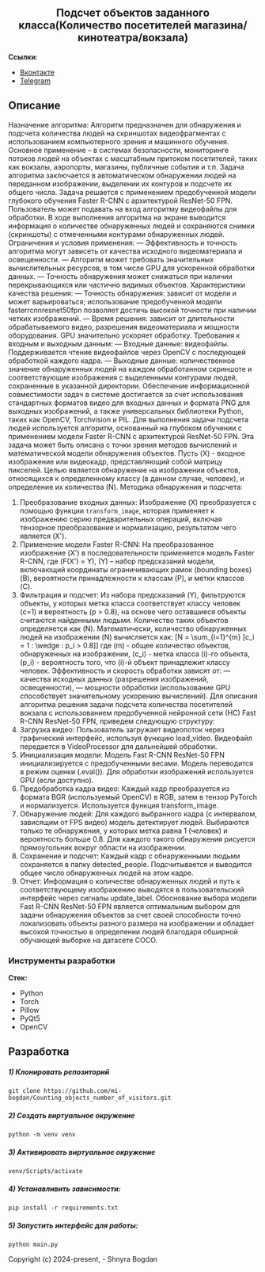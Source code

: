 <h2 align="center">Подсчет объектов заданного класса(Количество посетителей магазина/кинотеатра/вокзала)</h2>

**Ссылки**:
- [Вконтакте](https://vk.com/id404101172)
- [Telegram](https://t.me/bogdan_shnyra)

## Описание
Назначение алгоритма: Алгоритм предназначен для обнаружения и подсчета количества людей на скриншотах видеофрагментах с использованием компьютерного зрения и машинного обучения. Основное применение – в системах безопасности, мониторинге потоков людей на объектах с масштабным притоком посетителей, таких как вокзалы, аэропорты, магазины, публичные события и т.п.
Задача алгоритма заключается в автоматическом обнаружении людей на переданном изображении, выделении их контуров и подсчете их общего числа. Задача решается с применением предобученной модели глубокого обучения Faster R-CNN с архитектурой ResNet-50 FPN.
Пользователь может подавать на вход алгоритму видеофайлы для обработки. В ходе выполнения алгоритма на экране выводится информация о количестве обнаруженных людей и сохраняются снимки (скриншоты) с отмеченными контурами обнаруженных людей.
Ограничения и условия применения:
— Эффективность и точность алгоритма могут зависеть от качества исходного видеоматериала и освещенности.
— Алгоритм может требовать значительных вычислительных ресурсов, в том числе GPU для ускоренной обработки данных.
— Точность обнаружения может снижаться при наличии перекрывающихся или частично видимых объектов.
Характеристики качества решения:
— Точность обнаружения: зависит от модели и может варьироваться; использование предобученной модели fasterrcnnresnet50fpn позволяет достичь высокой точности при наличии четких изображений.
— Время решения: зависит от длительности обрабатываемого видео, разрешения видеоматериала и мощности оборудования. GPU значительно ускоряет обработку.
Требования к входным и выходным данным:
— Входные данные: видеофайлы. Поддерживается чтение видеофайлов через OpenCV с последующей обработкой каждого кадра.
— Выходные данные: количественное значение обнаруженных людей на каждом обработанном скриншоте и соответствующие изображения с выделенными контурами людей, сохраненные в указанной директории.
Обеспечение информационной совместимости задач в системе достигается за счет использования стандартных форматов видео для входных данных и формата PNG для выходных изображений, а также универсальных библиотеки Python, таких как OpenCV, Torchvision и PIL.
Для выполнения задачи подсчета людей используется алгоритм, основанный на глубоком обучении с применением модели Faster R-CNN с архитектурой ResNet-50 FPN. Эта задача может быть описана с точки зрения методов вычислений и математической модели обнаружения объектов.
Пусть \(X\) - входное изображение или видеокадр, представляющий собой матрицу пикселей. Целью является обнаружение на изображении объектов, относящихся к определенному классу (в данном случае, человек), и определение их количества \(N\).
Методика обнаружения и подсчета:
1. Преобразование входных данных: Изображение \(X\) преобразуется с помощью функции `transform_image`, которая применяет к изображению серию предварительных операций, включая тензорное преобразование и нормализацию, результатом чего является \(X'\).
2. Применение модели Faster R-CNN: На преобразованное изображение \(X'\) в последовательности применяется модель Faster R-CNN, где \(F(X') = Y\), \(Y\) – набор предсказаний модели, включающий координаты ограничивающих рамок (bounding boxes) \(B\), вероятности принадлежности к классам \(P\), и метки классов \(C\).
3. Фильтрация и подсчет: Из набора предсказаний \(Y\), фильтруются объекты, у которых метка класса соответствует классу человек \(c=1\) и вероятность \(p > 0.8\), на основе чего оставшиеся объекты считаются найденными людьми. Количество таких объектов определяется как \(N\).
Математически, количество обнаруженных людей на изображении \(N\) вычисляется как:
\[N = \sum_{i=1}^{m} [c_i = 1 \: \wedge \: p_i > 0.8]\]
где \(m\) - общее количество объектов, обнаруженных на изображении, \(c_i\) - метка класса \(i\)-го объекта, \(p_i\) - вероятность того, что \(i\)-й объект принадлежит классу человек.
Эффективность и скорость обработки зависят от:
— качества исходных данных (разрешения изображений, освещенности),
— мощности обработки (использование GPU способствует значительному ускорению вычислений).
Для описания алгоритма решения задачи подсчета количества посетителей вокзала с использованием предобученной нейронной сети (НС) Fast R-CNN ResNet-50 FPN, приведем следующую структуру:
1. Загрузка видео: Пользователь загружает видеопоток через графический интерфейс, используя функцию load_video. Видеофайл передается в VideoProcessor для дальнейшей обработки.
2. Инициализация модели: Модель Fast R-CNN ResNet-50 FPN инициализируется с предобученными весами. Модель переводится в режим оценки (.eval()). Для обработки изображений используется GPU (если доступно).
3. Предобработка кадра видео: Каждый кадр преобразуется из формата BGR (используемый OpenCV) в RGB, затем в тензор PyTorch и нормализуется. Используется функция transform_image.
4. Обнаружение людей: Для каждого выбранного кадра (с интервалом, зависящим от FPS видео) модель детектирует людей. Выбираются только те обнаружения, у которых метка равна 1 (человек) и вероятность больше 0.8. Для каждого такого обнаружения рисуется прямоугольник вокруг области на изображении.
5. Сохранение и подсчет: Каждый кадр с обнаруженными людьми сохраняется в папку detected_people. Подсчитывается и выводится общее число обнаруженных людей на этом кадре.
6. Отчет: Информация о количестве обнаруженных людей и путь к соответствующему изображению выводятся в пользовательский интерфейс через сигналы update_label.
Обоснование выбора модели Fast R-CNN ResNet-50 FPN является оптимальным выбором для задачи обнаружения объектов за счет своей способности точно локализовать объекты разного размера на изображении и обладает высокой точностью в определении людей благодаря обширной обучающей выборке на датасете COCO.

### Инструменты разработки

**Стек:**
- Python
- Torch
- Pillow
- PyQt5
- OpenCV

## Разработка

##### 1) Клонировать репозиторий

    git clone https://github.com/mi-bogdan/Counting_objects_number_of_visitors.git

##### 2) Создать виртуальное окружение

    python -m venv venv

##### 3) Активировать виртуальное окружение

    venv/Scripts/activate

##### 4) Устанавливить зависимости:

    pip install -r requirements.txt

##### 5) Запустить интерфейс для работы:
    python main.py

Copyright (c) 2024-present, - Shnyra Bogdan
